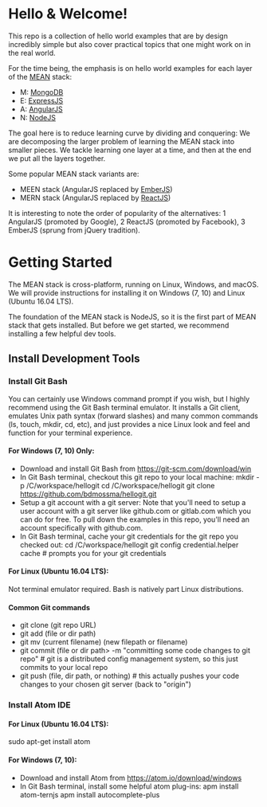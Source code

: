 # Hello & Welcome!
This repo is a collection of hello world examples
that are by design incredibly simple but also cover practical topics
that one might work on in the real world.

For the time being, the emphasis is on hello world examples for
each layer of the [MEAN](https://en.wikipedia.org/wiki/MEAN_(software_bundle)) stack:
+   M: [MongoDB](https://en.wikipedia.org/wiki/MongoDB)
+   E: [ExpressJS](https://en.wikipedia.org/wiki/Express.js)
+   A: [AngularJS](https://en.wikipedia.org/wiki/AngularJS)
+   N: [NodeJS](https://en.wikipedia.org/wiki/Node.js)

The goal here is to reduce learning curve by dividing and conquering: We are decomposing the larger problem
of learning the MEAN stack into smaller pieces.  We tackle learning one layer at a time, and then
at the end we put all the layers together.

Some popular MEAN stack variants are:
+   MEEN stack (AngularJS replaced by [EmberJS](https://en.wikipedia.org/wiki/Ember.js))
+   MERN stack (AngularJS replaced by [ReactJS](https://en.wikipedia.org/wiki/React_(JavaScript_library)))

It is interesting to note the order of popularity of the alternatives:
1 AngularJS (promoted by Google),
2 ReactJS (promoted by Facebook),
3 EmberJS (sprung from jQuery tradition).

# Getting Started
The MEAN stack is cross-platform, running on Linux, Windows, and macOS.  We will provide instructions
for installing it on Windows (7, 10) and Linux (Ubuntu 16.04 LTS).

The foundation of the
MEAN stack is NodeJS, so it is the first part of
MEAN stack that gets installed.  But before we get started, we recommend installing a
few helpful dev tools.

## Install Development Tools
### Install Git Bash
You can certainly use Windows command prompt if you wish, but I highly recommend using
the Git Bash terminal emulator.  It installs a Git client, emulates Unix path syntax (forward slashes)
and many common commands (ls, touch, mkdir, cd, etc), and just provides a nice Linux look and feel
and function for your terminal experience.

#### For Windows (7, 10) Only:
-   Download and install Git Bash from https://git-scm.com/download/win
-   In Git Bash terminal, checkout this git repo to your local machine:
mkdir -p /C/workspace/hellogit
cd /C/workspace/hellogit
git clone https://github.com/bdmossma/hellogit.git
-   Setup a git account with a git server:
Note that you'll need to setup a user account with a git server like github.com or gitlab.com
which you can do for free.  To pull down the examples in this repo, you'll need
an account specifically with github.com.
-   In Git Bash terminal, cache your git credentials for the git repo you checked out:
cd /C/workspace/hellogit
git config credential.helper cache    # prompts you for your git credentials

#### For Linux (Ubuntu 16.04 LTS):
Not terminal emulator required. Bash is natively part Linux distributions.

#### Common Git commands
-   git clone (git repo URL)
-   git add (file or dir path)
-   git mv (current filename) (new filepath or filename)
-   git commit (file or dir path> -m "committing some code changes to git repo"    # git is a distributed config management system, so this just commits to your local repo
-   git push (file, dir path, or nothing)    # this actually pushes your code changes to your chosen git server (back to "origin")

### Install Atom IDE
#### For Linux (Ubuntu 16.04 LTS):
sudo apt-get install atom

#### For Windows (7, 10):
-   Download and install Atom from https://atom.io/download/windows
-   In Git Bash terminal, install some helpful atom plug-ins:
apm install atom-ternjs
apm install autocomplete-plus
